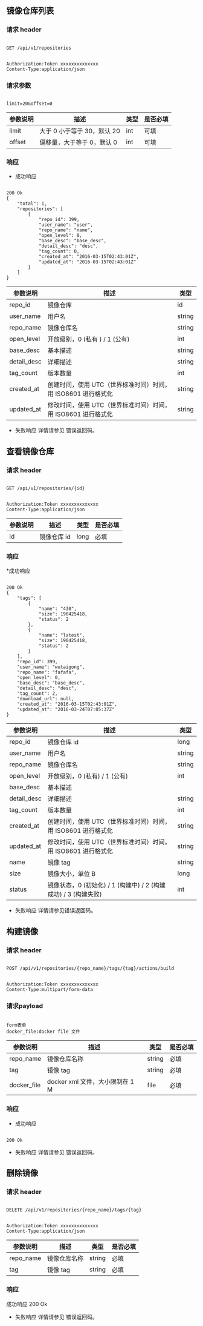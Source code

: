 ## **镜像仓库列表**

### 请求 header
<pre><code>
GET /api/v1/repositories
</code></pre>
<pre><code>
Authorization:Token xxxxxxxxxxxxxx
Content-Type:application/json
</code></pre>

### 请求参数
<pre><code>
limit=20&offset=0
</code></pre>

|**参数说明**|	    **描述**       |**类型**|**是否必填**|
|------------|---------------------|--------|------------|
|limit	|大于 0 小于等于 30，默认 20	|int	|可填|
|offset|	偏移量，大于等于 0，默认 0	|int|	可填|
### 响应

* 成功响应
<pre><code>
200 Ok
{
    "total": 1,
    "repositories": [
        {
            "repo_id": 399,
            "user_name": "user",
            "repo_name": "name",
            "open_level": 0,
            "base_desc": "base_desc",
            "detail_desc": "desc",
            "tag_count": 0,
            "created_at": "2016-03-15T02:43:01Z",
            "updated_at": "2016-03-15T02:43:01Z"
        }
    ]
}
</code></pre>

|**参数说明**|	     **描述**        |**类型**|
|------------|-----------------------|--------|
|repo_id	|镜像仓库 |id	|long|
|user_name|	用户名|	string|
repo_name	|镜像仓库名	|string|
|open_level|	开放级别，0 (私有 ) / 1 (公有)|	int|
|base_desc	|基本描述	|string|
|detail_desc|	详细描述|	string|
|tag_count	|版本数量	|int|
|created_at|	创建时间，使用 UTC（世界标准时间）时间，用 ISO8601 进行格式化|	string|
|updated_at	|修改时间，使用 UTC（世界标准时间）时间，用 ISO8601 进行格式化	|string|

* 失败响应 详情请参见 错误返回码。

## **查看镜像仓库**

### 请求 header
<pre><code>
GET /api/v1/repositories/{id}
</code></pre>
<pre><code>
Authorization:Token xxxxxxxxxxxxxx
Content-Type:application/json
</code></pre>

|**参数说明**|	  **描述**     |**类型**|**是否必填**|
|------------|-----------------|--------|------------|
|id	|镜像仓库 id	|long	|必填|
### 响应

*成功响应

<pre><code>
200 Ok
{
    "tags": [
        {
            "name": "430",
            "size": 190425418,
            "status": 2
        },
        {
            "name": "latest",
            "size": 190425418,
            "status": 2
        }
    ],
    "repo_id": 399,
    "user_name": "wutaigong",
    "repo_name": "fafafa",
    "open_level": 0,
    "base_desc": "base_desc",
    "detail_desc": "desc",
    "tag_count": 2,
    "download_url": null,
    "created_at": "2016-03-15T02:43:01Z",
    "updated_at": "2016-03-24T07:05:37Z"
}
</code></pre>


|**参数说明**|	   **描述**      |**类型**|
|------------|-------------------|--------|
|repo_id	|镜像仓库 id	|long|
|user_name|	用户名|	string|
|repo_name	|镜像仓库名	|string|
|open_level|	开放级别，0 (私有) / 1 (公有)|	int|
|base_desc|	基本描述|	|string|
|detail_desc	|详细描述	|string|
|tag_count|	版本数量|	int|
|created_at|	创建时间，使用 UTC（世界标准时间）时间，用 ISO8601 进行格式化|	string|
|updated_at	|修改时间，使用 UTC（世界标准时间）时间，用 ISO8601 进行格式化	|string|
|name|	镜像 tag|	string|
|size	|镜像大小，单位 B	|long|
|status|	镜像状态，0 (初始化) / 1 (构建中) / 2 (构建成功) / 3 (构建失败)|	int|
* 失败响应 详情请参见错误返回码。

## **构建镜像**

### 请求 header
<pre><code>
POST /api/v1/repositories/{repo_name}/tags/{tag}/actions/build
</code></pre>
<pre><code>
Authorization:Token xxxxxxxxxxxxxx
Content-Type:multipart/form-data
</code></pre>
### 请求payload
<pre><code>
form表单
docker_file:docker file 文件
</code></pre>

|**参数说明**|	  **描述**    |**类型**|**是否必填**|
|------------|----------------|--------|------------|
|repo_name	|镜像仓库名称	|string	|必填|
|tag|	镜像 tag|	string|	必填|
|docker_file|	docker xml 文件，大小限制在 1 M	|file|	必填|
### 响应

* 成功响应

<pre><code>
200 Ok
</code></pre>
* 失败响应 详情请参见 错误返回码。

## **删除镜像**

### 请求 header
<pre><code>
DELETE /api/v1/repositories/{repo_name}/tags/{tag}
</code></pre>
<pre><code>
Authorization:Token xxxxxxxxxxxxxx
Content-Type:application/json
</code></pre>

|**参数说明**|	    **描述**      |**类型**|**是否必填**|
|------------|--------------------|--------|------------|
|repo_name	|镜像仓库名称	|string	|必填|
|tag|	镜像 tag|	string|	必填|
### 响应
成功响应
200 Ok
* 失败响应 详情请参见 错误返回码。